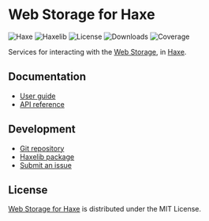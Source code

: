 # Web Storage for Haxe
![Haxe](https://badgen.net/badge/haxe/%3E%3D4.2.0/green) ![Haxelib](https://badgen.net/haxelib/v/webstorage) ![License](https://badgen.net/haxelib/license/webstorage) ![Downloads](https://badgen.net/haxelib/d/webstorage) ![Coverage](https://badgen.net/coveralls/c/github/cedx/cookies.hx)

Services for interacting with the [Web Storage](https://developer.mozilla.org/en-US/docs/Web/API/Web_Storage_API), in [Haxe](https://haxe.org).

## Documentation
- [User guide](https://github.com/cedx/webstorage.hx/wiki)
- [API reference](https://cedx.github.io/webstorage.hx)

## Development
- [Git repository](https://github.com/cedx/webstorage.hx)
- [Haxelib package](https://lib.haxe.org/p/webstorage)
- [Submit an issue](https://github.com/cedx/webstorage.hx/issues)

## License
[Web Storage for Haxe](https://github.com/cedx/webstorage.hx) is distributed under the MIT License.
